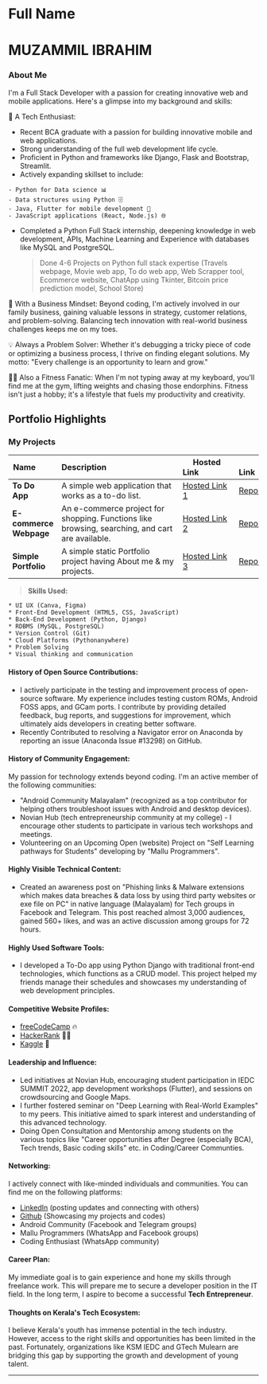 # Full Name 
<h1>MUZAMMIL IBRAHIM</h1>

### About Me
I'm a Full Stack Developer with a passion for creating innovative web and mobile applications. Here's a glimpse into my background and skills:

🌟 A Tech Enthusiast:
- Recent BCA graduate with a passion for building innovative mobile and web applications.
- Strong understanding of the full web development life cycle.
- Proficient in Python and frameworks like Django, Flask and Bootstrap, Streamlit.
- Actively expanding skillset to include:
```
- Python for Data science 📊
- Data structures using Python 🗄️
- Java, Flutter for mobile development 📲
- JavaScript applications (React, Node.js) 🌐
```
- Completed a Python Full Stack internship, deepening knowledge in web development, APIs, Machine Learning and Experience with databases like MySQL and PostgreSQL.
  > Done 4-6 Projects on Python full stack expertise (Travels webpage, Movie web app, To do web app, Web Scrapper tool, Ecommerce website, ChatApp using Tkinter, Bitcoin price prediction model, School Store)

🏢 With a Business Mindset: Beyond coding, I'm actively involved in our family business, gaining valuable lessons in strategy, customer relations, and problem-solving. Balancing tech innovation with real-world business challenges keeps me on my toes.

💡 Always a Problem Solver: Whether it's debugging a tricky piece of code or optimizing a business process, I thrive on finding elegant solutions. My motto: "Every challenge is an opportunity to learn and grow."

🏋️‍♂️ Also a Fitness Fanatic: When I'm not typing away at my keyboard, you'll find me at the gym, lifting weights and chasing those endorphins. Fitness isn't just a hobby; it's a lifestyle that fuels my productivity and creativity.



## Portfolio Highlights

### My Projects

| Name        | Description                                | Hosted Link               | Repo Link                           |
|---------------------|---------------------------------------------------------------------------|------------------------------------------|----------------------------------------------------------------|
| **To Do App** | A simple web application that works as a to-do list. | [Hosted Link 1](http://muzammil13todoapp.pythonanywhere.com/)  | [Repo Link 1](https://github.com/muzammil-13/MidjangoRepo/tree/master/todoProject)       |
| **E-commerce Webpage** | An e-commerce project for shopping. Functions like browsing, searching, and cart are available.  | [Hosted Link 2](https://muzammil13sfproj.pythonanywhere.com/shop/)  | [Repo Link 2](https://github.com/muzammil-13/MidjangoRepo/tree/master/storefront_project)       |
| **Simple Portfolio** | A simple static Portfolio project having About me & my projects. | [Hosted Link 3](https://muzammil-13.github.io/)  | [Repo Link 3](https://github.com/muzammil-13/muzammil-13.github.io)       |

>**Skills Used:**
```
* UI UX (Canva, Figma)
* Front-End Development (HTML5, CSS, JavaScript)
* Back-End Development (Python, Django)
* RDBMS (MySQL, PostgreSQL)
* Version Control (Git)
* Cloud Platforms (Pythonanywhere)
* Problem Solving
* Visual thinking and communication
```

#### History of Open Source Contributions:

- I actively participate in the testing and improvement process of open-source software. My experience includes testing custom ROMs, Android FOSS apps, and GCam ports. I contribute by providing detailed feedback, bug reports, and suggestions for improvement, which ultimately aids developers in creating better software.
- Recently Contributed to resolving a Navigator error on Anaconda by reporting an issue (Anaconda Issue #13298) on GitHub.

#### History of Community Engagement:

My passion for technology extends beyond coding. I'm an active member of the following communities:

- "Android Community Malayalam" (recognized as a top contributor for helping others troubleshoot issues with Android and desktop devices).
- Novian Hub (tech entrepreneurship community at my college) - I encourage other students to participate in various tech workshops and meetings.
- Volunteering on an Upcoming Open (website) Project on "Self Learning pathways for Students" developing by "Mallu Programmers".

#### Highly Visible Technical Content:

- Created an awareness post on "Phishing links & Malware extensions which makes data breaches & data loss by using third party websites or exe file on PC" in native language (Malayalam) for Tech groups in Facebook and Telegram. This post reached almost 3,000 audiences, gained 560+ likes, and was an active discussion among groups for 72 hours.

#### Highly Used Software Tools:

- I developed a To-Do app using Python Django with traditional front-end technologies, which functions as a CRUD model. This project helped my friends manage their schedules and showcases my understanding of web development principles.

#### Competitive Website Profiles:
- [freeCodeCamp](https://www.freecodecamp.org/_mzml13) 🔥
- [HackerRank](https://www.hackerrank.com/profile/muzammilibrahim3) 👩‍💻
- [Kaggle](https://www.kaggle.com/muzammilibrahimpm) 🔬

#### Leadership and Influence:

- Led initiatives at Novian Hub, encouraging student participation in IEDC SUMMIT 2022, app development workshops (Flutter), and sessions on crowdsourcing and Google Maps.
- I further fostered seminar on "Deep Learning with Real-World Examples" to my peers. This initiative aimed to spark interest and understanding of this advanced technology.
-  Doing Open Consultation and Mentorship among students on the various topics like "Career opportunities after Degree (especially BCA), Tech trends, Basic coding skills" etc. in Coding/Career Communties.

#### Networking:

I actively connect with like-minded individuals and communities. You can find me on the following platforms:
- [LinkedIn](https://www.linkedin.com/in/muzammil-ibrahim-pm) (posting updates and connecting with others)
- [Github](https://github.com/muzammil-13) (Showcasing my projects and codes)
- Android Community (Facebook and Telegram groups)
- Mallu Programmers (WhatsApp and Facebook groups)
- Coding Enthusiast (WhatsApp community)

#### Career Plan:

My immediate goal is to gain experience and hone my skills through freelance work. This will prepare me to secure a developer position in the IT field.  In the long term, I aspire to become a successful **Tech Entrepreneur**.

#### Thoughts on Kerala's Tech Ecosystem:

I believe Kerala's youth has immense potential in the tech industry. However, access to the right skills and opportunities has been limited in the past. Fortunately, organizations like KSM IEDC and GTech Mulearn are bridging this gap by supporting the growth and development of young talent.

---
